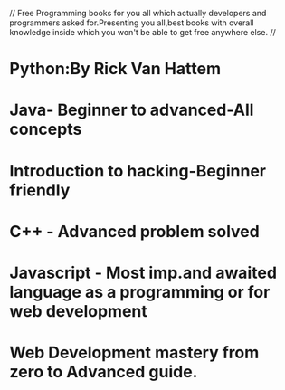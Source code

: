  // Free Programming books for you all which actually developers and programmers asked for.Presenting you all,best books with overall knowledge inside which you won't be able to get free anywhere else. //

 <!-- Note! all thw books you will get here in a github repository made by me -->
 <!-- https://github.com/inbuilt-aura/Free-books-pdf.git(copy and paster in your browser,and enjoy!!) -->
 # Python:By Rick Van Hattem 
 # Java- Beginner to advanced-All concepts
 # Introduction to hacking-Beginner friendly
# C++ - Advanced problem solved
# Javascript - Most imp.and awaited language as a programming or for web development
# Web Development mastery from zero to Advanced guide.



<!-- Contributed by inbuilt-aura(Aman Maddheshiya) -->